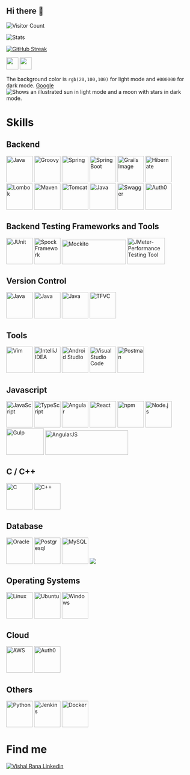 ## Hi there 👋

<!--
**VishalRana2015/VishalRana2015** is a ✨ _special_ ✨ repository because its `README.md` (this file) appears on your GitHub profile.

Here are some ideas to get you started:

- 🔭 I’m currently working on ...
- 🌱 I’m currently learning ...
- 👯 I’m looking to collaborate on ...
- 🤔 I’m looking for help with ...
- 💬 Ask me about ...
- 📫 How to reach me: ...
- 😄 Pronouns: ...
- ⚡ Fun fact: ...
-->


![Visitor Count](https://profile-counter.glitch.me/VishalRana2015/count.svg)

![Stats](https://github-readme-stats.vercel.app/api?username=VishalRana2015)

[![GitHub Streak](https://streak-stats.demolab.com/?user=VishalRana2015)](https://git.io/streak-stats)

<img height="32" width="32" src="https://cdn.jsdelivr.net/npm/simple-icons@v12/icons/Javaee.svg" />
<img height="32" width="32" src="https://unpkg.com/simple-icons@v12/icons/simpleicons.svg" />

The background color is `rgb(20,100,100)` for light mode and `#000000` for dark mode.
[Google](www.google.com)
<br/>
<picture>
  <source media="(prefers-color-scheme: dark)" srcset="https://user-images.githubusercontent.com/25423296/163456776-7f95b81a-f1ed-45f7-b7ab-8fa810d529fa.png">
  <source media="(prefers-color-scheme: light)" srcset="https://user-images.githubusercontent.com/25423296/163456779-a8556205-d0a5-45e2-ac17-42d089e3c3f8.png">
  <img alt="Shows an illustrated sun in light mode and a moon with stars in dark mode." src="https://user-images.githubusercontent.com/25423296/163456779-a8556205-d0a5-45e2-ac17-42d089e3c3f8.png">
</picture>
<h1>Skills</h1>
<h2>Backend</h2>
<p>
  <img src="https://user-images.githubusercontent.com/25181517/117201156-9a724800-adec-11eb-9a9d-3cd0f67da4bc.png" alt="Java" width="70" height="70" title="Java"/>
  <img src="https://user-images.githubusercontent.com/25181517/183892787-bca94a0e-ffcb-4eeb-8137-e0fc4e446c25.png" alt="Groovy" width="70" height="70" title="Groovy"/>
  <img src="https://user-images.githubusercontent.com/25181517/117201470-f6d56780-adec-11eb-8f7c-e70e376cfd07.png" alt="Spring" width="70" height="70" title="Spring"/>
  <img src="https://user-images.githubusercontent.com/25181517/183891303-41f257f8-6b3d-487c-aa56-c497b880d0fb.png" alt="Spring Boot" width="70" height="70" title="Spring Boot"/>
  <img src="https://github.com/VishalRana2015/VishalRana2015/assets/69715143/08abafde-738c-47e6-aeed-0980c7a020e1" alt="Grails Image" width="70" height="70" title="Grails"/>
  <img src="https://user-images.githubusercontent.com/25181517/117207493-49665200-adf4-11eb-808e-a9c0fcc2a0a0.png" alt="Hibernate" width="70" height="70" title="Hibernate"/>
  <img src="https://user-images.githubusercontent.com/25181517/190229463-87fa862f-ccf0-48da-8023-940d287df610.png" alt="Lombok" width="70" height="70" title="Lombok"/>
  <img src="https://user-images.githubusercontent.com/25181517/117207242-07d5a700-adf4-11eb-975e-be04e62b984b.png" alt="Maven" width="70" height="70" title="Maven"/>
  <img src="https://user-images.githubusercontent.com/25181517/183894676-137319b5-1364-4b6a-ba4f-e9fc94ddc4aa.png" alt="Tomcat" width="70" height="70" title="Tomcat"/>
  <img src="https://user-images.githubusercontent.com/25181517/192107858-fe19f043-c502-4009-8c47-476fc89718ad.png" alt="Java" width="70" height="70" title="REST API"/>
  <img src="https://user-images.githubusercontent.com/25181517/186711335-a3729606-5a78-4496-9a36-06efcc74f800.png" alt="Swagger" width="70" height="70" title="Swagger"/>
  <img src="https://cdn.brighttalk.com/ams/california/images/channel/19357/image_840418.png" alt="Auth0" width="70" height="70" title="Auth0"/>
</p>

<h2>Backend Testing Frameworks and Tools</h2>
<p>
  <img src="https://user-images.githubusercontent.com/25181517/117533873-484d4480-afef-11eb-9fad-67c8605e3592.png" alt="JUnit" width="70" height="70" title="JUnit"/>
  <img src="https://user-images.githubusercontent.com/25181517/202540780-999f189c-341a-438e-a7e3-b0838fda6645.png" alt="Spock Framework" width="70" height="70" title="Spock Framework - Testing"/>
  <img src="https://github.com/VishalRana2015/VishalRana2015/assets/69715143/f4bbc140-ad18-4b36-89cc-b03b82b21235" alt="Mockito" width="170" height="65" title="Mockito" />
  <img src="https://github.com/VishalRana2015/VishalRana2015/assets/69715143/d764cfed-a7ff-4131-b021-ba752c342d69" alt="JMeter-Performance Testing Tool" width="100" height="70" title="JMeter - Performance Testing Tool" />
</p>

<h2>Version Control</h2>
<p>  
  <img src="https://user-images.githubusercontent.com/25181517/192108372-f71d70ac-7ae6-4c0d-8395-51d8870c2ef0.png" alt="Java" width="70" height="70"/>
  <img src="https://user-images.githubusercontent.com/25181517/192108374-8da61ba1-99ec-41d7-80b8-fb2f7c0a4948.png" alt="Java" width="70" height="70"/>
  <img src="https://user-images.githubusercontent.com/25181517/192108372-f71d70ac-7ae6-4c0d-8395-51d8870c2ef0.png" alt="Java" width="70" height="70"/>
  <img src="https://github.com/VishalRana2015/VishalRana2015/assets/69715143/26032fef-1675-4180-a0f4-59a68fd04105" alt="TFVC" width="70" height="70" title="TFVC- Teams Foundation Version Control"/>
</p>

<h2>Tools</h2>
<p>
  <img src="https://user-images.githubusercontent.com/25181517/192108889-232b3431-a585-4b36-a62d-9078bd3641d9.png" alt="Vim" widht="70" height="70" title="Vim - Text Editor"/>
  <img src="https://user-images.githubusercontent.com/25181517/192108890-200809d1-439c-4e23-90d3-b090cf9a4eea.png" alt="IntelliJ IDEA" width="70" height="70" title="IntelliJ IDEA"/>
  <img src="https://user-images.githubusercontent.com/25181517/192108895-20dc3343-43e3-4a54-a90e-13a4abbc57b9.png" alt="Android Studio" width="70" height="70" title="Android Studio"/>
  <img src="https://user-images.githubusercontent.com/25181517/192108891-d86b6220-e232-423a-bf5f-90903e6887c3.png" alt="Visual Studio Code" width="70" height="70" title="Visual Studio Code"/>
  <img src="https://user-images.githubusercontent.com/25181517/192109061-e138ca71-337c-4019-8d42-4792fdaa7128.png" alt="Postman" width="70" height="70" title="Postman"/>
</p>

<h2>Javascript</h2>
<p>
  <img src="https://user-images.githubusercontent.com/25181517/117447155-6a868a00-af3d-11eb-9cfe-245df15c9f3f.png" width="70" height="70" title="JavaScript" alt="JavaScript"/>
  <img src="https://user-images.githubusercontent.com/25181517/183890598-19a0ac2d-e88a-4005-a8df-1ee36782fde1.png" width="70" height="70" title="TypeScript" alt="TypeScript"/>
  <img src="https://user-images.githubusercontent.com/25181517/183890595-779a7e64-3f43-4634-bad2-eceef4e80268.png" widht="70" height="70" alt="Angular" title="Angular"/>
  <img src="https://user-images.githubusercontent.com/25181517/183897015-94a058a6-b86e-4e42-a37f-bf92061753e5.png" width="70" height="70" alt="React" title="React" />
  <img src="https://user-images.githubusercontent.com/25181517/121401671-49102800-c959-11eb-9f6f-74d49a5e1774.png" width="70" height="70" alt="npm" title="npm" />
  <img src="https://user-images.githubusercontent.com/25181517/183568594-85e280a7-0d7e-4d1a-9028-c8c2209e073c.png" width="70" height="70" alt="Node.js" title="Node.js" />
  <img src="https://github.com/marwin1991/profile-technology-icons/assets/136815194/c49c6dbd-992a-4f14-9cf4-ff40cb5344ed" width="100" height="70" alt="Gulp" title="Gulp - Build Tool" />
  <img src="https://github.com/VishalRana2015/VishalRana2015/assets/69715143/7c365dd2-cb45-4b64-9e2a-2792d7671f96" width="220" height="65" alt="AngularJS" title="AngularJS" />

</p>

<h2> C / C++ </h2>
<p>
  <img src="https://user-images.githubusercontent.com/25181517/192106070-46255bcf-65e6-4c6b-a296-bf8d0d8fb2a7.png" width="70" height="70" alt="C" title="C Programming Language" />
  <img src="https://user-images.githubusercontent.com/25181517/192106073-90fffafe-3562-4ff9-a37e-c77a2da0ff58.png" width="70" height="70" alt="C++" title="C++ Programming Language" />
</p>

<h2>Database</h2>
<p>
  <img src="https://user-images.githubusercontent.com/25181517/117208736-bdedc080-adf5-11eb-912f-61c7d43705f6.png" width="70" height="70" alt="Oracle" title="Oracle" />
  <img src="https://user-images.githubusercontent.com/25181517/117208740-bfb78400-adf5-11eb-97bb-09072b6bedfc.png" width="70" height="70" alt="Postgresql" title="Postgresql" />
  <img src="https://user-images.githubusercontent.com/25181517/183896128-ec99105a-ec1a-4d85-b08b-1aa1620b2046.png" width="70" height="70" alt="MySQL" title="MySQL" />
  <img src=
</p>

<h2> Operating Systems </h2>
<p>
  <img src="https://github.com/marwin1991/profile-technology-icons/assets/76662862/2481dc48-be6b-4ebb-9e8c-3b957efe69fa" width="70" height="70" alt="Linux" title="Linux" />
  <img src="https://user-images.githubusercontent.com/25181517/186884153-99edc188-e4aa-4c84-91b0-e2df260ebc33.png" width="70" height="70" alt="Ubuntu" title="Ubuntu" />
  <img src="https://user-images.githubusercontent.com/25181517/186884150-05e9ff6d-340e-4802-9533-2c3f02363ee3.png" width="70" height="70" alt="Windows" title="Windows" />
</p>

<h2>Cloud</h2>
<p>
  <img src="https://user-images.githubusercontent.com/25181517/183896132-54262f2e-6d98-41e3-8888-e40ab5a17326.png" width="70" height="70" alt="AWS" title="Certified AWS Developer Associate" />
  <img src="https://cdn.brighttalk.com/ams/california/images/channel/19357/image_840418.png" alt="Auth0" width="70" height="70" title="Auth0"/>
</p>
<h2> Others </h2>
<p>
  <img src="https://user-images.githubusercontent.com/25181517/183423507-c056a6f9-1ba8-4312-a350-19bcbc5a8697.png" width="70" height="70" alt="Python" title="Python" />
  <img src="https://user-images.githubusercontent.com/25181517/179090274-733373ef-3b59-4f28-9ecb-244bea700932.png" width="70" height="70" alt="Jenkins" title="Jenkins" />
  <img src="https://user-images.githubusercontent.com/25181517/117207330-263ba280-adf4-11eb-9b97-0ac5b40bc3be.png" width="70" height="70" alt="Docker" title="Docker" /> 
</p>

<h1>Find me</h1>
<a href="https://www.linkedin.com/in/vishal-rana-072854109/" target="_blank" rel="noopener noreferror"> <img src="https://img.shields.io/badge/LinkedIn-0077B5?style=for-the-badge&logo=linkedin&logoColor=white" alt="Vishal Rana Linkedin" title="Vishal Rana LinkedIn Profile" /> </a> 
<h3> 
<a href="
  
</h3>
